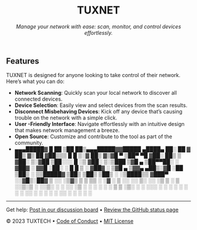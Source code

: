 <header>

<!--
  <<< Author notes: Tool header >>>
  Include a brief description of the TUXNET tool and its purpose.
-->

# TUXNET

_Manage your network with ease: scan, monitor, and control devices effortlessly._

</header>

<!--
  <<< Author notes: Tool features >>>
  Highlight the key functionalities of TUXNET.
-->

## Features

TUXNET is designed for anyone looking to take control of their network. Here’s what you can do:

- **Network Scanning**: Quickly scan your local network to discover all connected devices.
- **Device Selection**: Easily view and select devices from the scan results.
- **Disconnect Misbehaving Devices**: Kick off any device that’s causing trouble on the network with a simple click.
- **User -Friendly Interface**: Navigate effortlessly with an intuitive design that makes network management a breeze.
- **Open Source**: Customize and contribute to the tool as part of the community.
- ▄▄▄█████▓ █    ██ ▒██   ██▒▄▄▄█████▓▓█████  ▄████▄   ██░ ██ 
▓  ██▒ ▓▒ ██  ▓██▒▒▒ █ █ ▒░▓  ██▒ ▓▒▓█   ▀ ▒██▀ ▀█  ▓██░ ██▒
▒ ▓██░ ▒░▓██  ▒██░░░  █   ░▒ ▓██░ ▒░▒███   ▒▓█    ▄ ▒██▀▀██░
░ ▓██▓ ░ ▓▓█  ░██░ ░ █ █ ▒ ░ ▓██▓ ░ ▒▓█  ▄ ▒▓▓▄ ▄██▒░▓█ ░██ 
  ▒██▒ ░ ▒▒█████▓ ▒██▒ ▒██▒  ▒██▒ ░ ░▒████▒▒ ▓███▀ ░░▓█▒░██▓
  ▒ ░░   ░▒▓▒ ▒ ▒ ▒▒ ░ ░▓ ░  ▒ ░░   ░░ ▒░ ░░ ░▒ ▒  ░ ▒ ░░▒░▒
    ░    ░░▒░ ░ ░ ░░   ░▒ ░    ░     ░ ░  ░  ░  ▒    ▒ ░▒░ ░
  ░       ░░░ ░ ░  ░    ░    ░         ░   ░         ░  ░░ ░
            ░      ░    ░              ░  ░░ ░       ░  ░  ░
                                           ░                

<footer>

<!--
  <<< Author notes: Footer >>>
  Add links for support, contributions, and licensing.
-->

---

Get help: [Post in our discussion board](https://github.com/orgs/your-org/discussions) &bull; [Review the GitHub status page](https://www.githubstatus.com/)

&copy; 2023 TUXTECH &bull; [Code of Conduct](https://www.contributor-covenant.org/version/2/1/code_of_conduct/code_of_conduct.md) &bull; [MIT License](https://gh.io/mit)

</footer>
